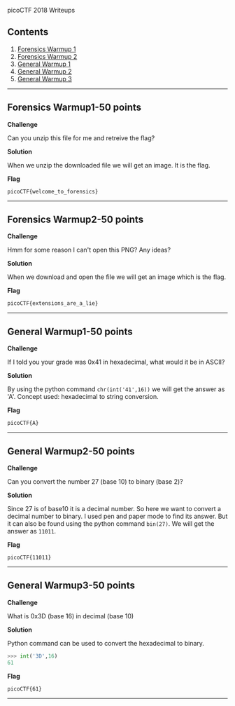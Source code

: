 picoCTF 2018 Writeups

## Contents
1. [Forensics Warmup 1     ](#Forensics-Warmup1-50-points)
2. [Forensics Warmup 2     ](#Forensics-Warmup2-50-points)
3. [General Warmup 1       ](#General-Warmup1-50-points)
4. [General Warmup 2       ](#General-Warmup2-50-points)
5. [General Warmup 3       ](#General-Warmup3-50-points)

---------------------------------------------------------------------------------
## Forensics Warmup1-50 points

**Challenge**

Can you unzip this file for me and retreive the flag?

**Solution**

When we unzip the downloaded file we will get an image. It is the flag.

**Flag**
```
picoCTF{welcome_to_forensics}
```
--------------------------------------------------------------------------------

## Forensics Warmup2-50 points

**Challenge**

Hmm for some reason I can't open this PNG? Any ideas?

**Solution**

When we download and open the file we will get an image which is the flag.

**Flag**
```
picoCTF{extensions_are_a_lie}
```
----------------------------------------------------------------------------------

## General Warmup1-50 points

**Challenge**

If I told you your grade was 0x41 in hexadecimal, what would it be in ASCII?

**Solution**

By using the python command ```chr(int('41',16))``` we will get the answer as 'A'. 
Concept used: hexadecimal to string conversion.

**Flag**
```
picoCTF{A}
```
----------------------------------------------------------------------------------

## General Warmup2-50 points

**Challenge**

Can you convert the number 27 (base 10) to binary (base 2)?

**Solution**

Since 27 is of base10 it is a decimal number. So here we want to convert a decimal number to binary. I used pen and paper mode to find its answer. 
But it can also be found using the python command ```bin(27)```. We will get the answer as ```11011```.

**Flag**
```
picoCTF{11011}
```
-------------------------------------------------------------------------------------------

## General Warmup3-50 points

**Challenge**

What is 0x3D (base 16) in decimal (base 10)

**Solution**

Python command can be used to convert the hexadecimal to binary.

```python
>>> int('3D',16)
61
```

**Flag**
```
picoCTF{61}
```
--------------------------------------------------------------------------------------

